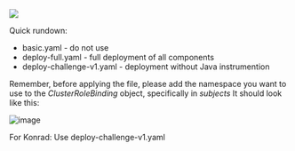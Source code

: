 <img src="https://github.com/ofushtei/cco-challenge-test/assets/46541097/3fa766bb-9fcc-4a1e-9db6-1fdcc00d7646">

Quick rundown:
- basic.yaml - do not use
- deploy-full.yaml - full deployment of all components
- deploy-challenge-v1.yaml - deployment without Java instrumention

Remember, before applying the file, please add the namespace you want to use to the *ClusterRoleBinding* object, specifically in *subjects*
It should look like this:

![image](https://github.com/ofushtei/cco-challenge-test/assets/46541097/092f094c-7ea1-4740-8548-898dd58a8495)

For Konrad:
Use deploy-challenge-v1.yaml
